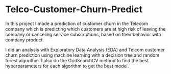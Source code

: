 # Telco-Customer-Churn-Predict

In this project I made a prediction of customer churn in the Telecom company which is predicting which customers are at high risk of leaving the company or canceling service subscriptions, based on their behavior with company product.

I did an analysis with Exploratory Data Analysis (EDA) and Telcom customer churn prediction using machine learning with a decision tree and random forest algorithm. I also do the GridSearchCV method to find the best hyperparameters for each algorithm to get the best model.

